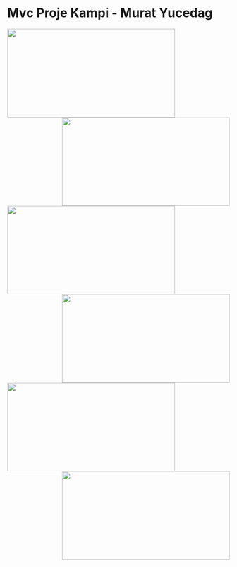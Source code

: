 # Mvc Proje Kampi - Murat Yucedag

<img height="200" width="380" src="https://github.com/muhammedsoysal/MvcProjeKampi/blob/master/MvcProjeKampi/AdminLTE-3.0.4/Web/images/g%C3%B6rsel9.png" align="left" /><img height="200" width="380" src="https://github.com/muhammedsoysal/MvcProjeKampi/blob/master/MvcProjeKampi/AdminLTE-3.0.4/Web/images/g%C3%B6rsel7.png" align="right"/>

<img height="200" width="380" src="https://github.com/muhammedsoysal/MvcProjeKampi/blob/master/MvcProjeKampi/AdminLTE-3.0.4/Web/images/g%C3%B6rsel4.png" align="left" /><img height="200" width="380" src="https://github.com/muhammedsoysal/MvcProjeKampi/blob/master/MvcProjeKampi/AdminLTE-3.0.4/Web/images/g%C3%B6rsel1.png" align="right"/>

<img height="200" width="380" src="https://github.com/muhammedsoysal/MvcProjeKampi/blob/master/MvcProjeKampi/AdminLTE-3.0.4/Web/images/G%C3%B6rsel6.png" align="left" /><img height="200" width="380" src="https://github.com/muhammedsoysal/MvcProjeKampi/blob/master/MvcProjeKampi/AdminLTE-3.0.4/Web/images/G%C3%B6rsel3.png" align="right"/>
